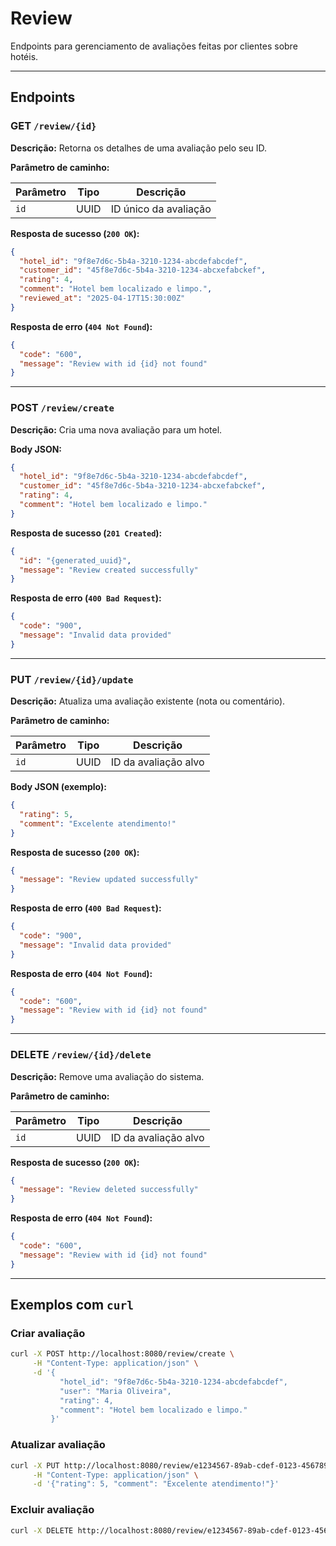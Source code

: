 # Review
Endpoints para gerenciamento de avaliações feitas por clientes sobre hotéis.

---

## Endpoints

### GET `/review/{id}`

**Descrição:** Retorna os detalhes de uma avaliação pelo seu ID.

**Parâmetro de caminho:**

| Parâmetro | Tipo | Descrição             |
|-----------|------|-----------------------|
| `id`      | UUID | ID único da avaliação |

**Resposta de sucesso (`200 OK`):**

```json
{
  "hotel_id": "9f8e7d6c-5b4a-3210-1234-abcdefabcdef",
  "customer_id": "45f8e7d6c-5b4a-3210-1234-abcxefabckef",
  "rating": 4,
  "comment": "Hotel bem localizado e limpo.",
  "reviewed_at": "2025-04-17T15:30:00Z"
}
```

**Resposta de erro (`404 Not Found`):**

```json
{
  "code": "600",
  "message": "Review with id {id} not found"
}
```

---

### POST `/review/create`

**Descrição:** Cria uma nova avaliação para um hotel.

**Body JSON:**

```json
{
  "hotel_id": "9f8e7d6c-5b4a-3210-1234-abcdefabcdef",
  "customer_id": "45f8e7d6c-5b4a-3210-1234-abcxefabckef",
  "rating": 4,
  "comment": "Hotel bem localizado e limpo."
}
```

**Resposta de sucesso (`201 Created`):**

```json
{
  "id": "{generated_uuid}",
  "message": "Review created successfully"
}
```

**Resposta de erro (`400 Bad Request`):**

```json
{
  "code": "900",
  "message": "Invalid data provided"
}
```

---

### PUT `/review/{id}/update`

**Descrição:** Atualiza uma avaliação existente (nota ou comentário).

**Parâmetro de caminho:**

| Parâmetro | Tipo | Descrição             |
|-----------|------|-----------------------|
| `id`      | UUID | ID da avaliação alvo  |

**Body JSON (exemplo):**

```json
{
  "rating": 5,
  "comment": "Excelente atendimento!"
}
```

**Resposta de sucesso (`200 OK`):**

```json
{
  "message": "Review updated successfully"
}
```

**Resposta de erro (`400 Bad Request`):**

```json
{
  "code": "900",
  "message": "Invalid data provided"
}
```

**Resposta de erro (`404 Not Found`):**

```json
{
  "code": "600",
  "message": "Review with id {id} not found"
}
```

---

### DELETE `/review/{id}/delete`

**Descrição:** Remove uma avaliação do sistema.

**Parâmetro de caminho:**

| Parâmetro | Tipo | Descrição             |
|-----------|------|-----------------------|
| `id`      | UUID | ID da avaliação alvo  |

**Resposta de sucesso (`200 OK`):**

```json
{
  "message": "Review deleted successfully"
}
```

**Resposta de erro (`404 Not Found`):**

```json
{
  "code": "600",
  "message": "Review with id {id} not found"
}
```

---

## Exemplos com `curl`

### Criar avaliação

```bash
curl -X POST http://localhost:8080/review/create \
     -H "Content-Type: application/json" \
     -d '{
           "hotel_id": "9f8e7d6c-5b4a-3210-1234-abcdefabcdef",
           "user": "Maria Oliveira",
           "rating": 4,
           "comment": "Hotel bem localizado e limpo."
         }'
```

### Atualizar avaliação

```bash
curl -X PUT http://localhost:8080/review/e1234567-89ab-cdef-0123-456789abcdef/update \
     -H "Content-Type: application/json" \
     -d '{"rating": 5, "comment": "Excelente atendimento!"}'
```

### Excluir avaliação

```bash
curl -X DELETE http://localhost:8080/review/e1234567-89ab-cdef-0123-456789abcdef/delete
```